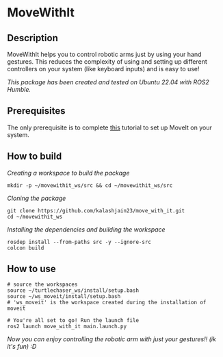 # **MoveWithIt**

## **Description**
MoveWithIt helps you to control robotic arms just by using your hand gestures. This reduces the complexity of using and setting up different controllers on your system (like keyboard inputs) and is easy to use!

*This package has been created and tested on Ubuntu 22.04 with ROS2 Humble.*

## **Prerequisites**
The only prerequisite is to complete [this](https://moveit.picknik.ai/main/doc/tutorials/getting_started/getting_started.html) tutorial to set up MoveIt on your system.

## **How to build**
*Creating a workspace to build the package*
```
mkdir -p ~/movewithit_ws/src && cd ~/movewithit_ws/src
```
*Cloning the package*
```
git clone https://github.com/kalashjain23/move_with_it.git
cd ~/movewithit_ws
```
*Installing the dependencies and building the workspace*
```
rosdep install --from-paths src -y --ignore-src
colcon build
```
## **How to use**
```
# source the workspaces
source ~/turtlechaser_ws/install/setup.bash
source ~/ws_moveit/install/setup.bash       
# 'ws_moveit' is the workspace created during the installation of moveit

# You're all set to go! Run the launch file
ros2 launch move_with_it main.launch.py
```  
*Now you can enjoy controlling the robotic arm with just your gestures!! (ik it's fun) :D*

